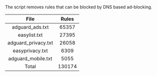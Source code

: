 The script removes rules that can be blocked by DNS based ad-blocking.


| File | Rules |
|:----:|:-----:|
| adguard_ads.txt | 65357 |
| easylist.txt | 27395 |
| adguard_privacy.txt | 26058 |
| easyprivacy.txt | 6309 |
| adguard_mobile.txt | 5055 |
| Total | 130174 |